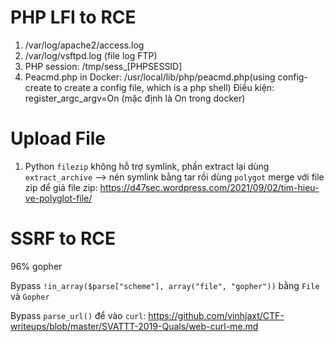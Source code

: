 # PHP LFI to RCE
1. /var/log/apache2/access.log
2. /var/log/vsftpd.log (file log FTP)
3. PHP session: /tmp/sess_[PHPSESSID]
4. Peacmd.php in Docker: /usr/local/lib/php/peacmd.php(using config-create to create a config file, which is a php shell)
  Điều kiện: register_argc_argv=On (mặc định là On trong docker)

# Upload File
1. Python `filezip` không hỗ trợ symlink, phần extract lại dùng `extract_archive` --> nén symlink bằng tar rồi dùng `polygot` merge với file zip để giả file zip: https://d47sec.wordpress.com/2021/09/02/tim-hieu-ve-polyglot-file/

# SSRF to RCE
96% gopher

Bypass `!in_array($parse["scheme"], array("file", "gopher"))` bằng `File` và `Gopher`

Bypass `parse_url()` để vào `curl`: https://github.com/vinhjaxt/CTF-writeups/blob/master/SVATTT-2019-Quals/web-curl-me.md
